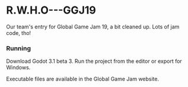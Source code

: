 # R.W.H.O---GGJ19
Our team's entry for Global Game Jam 19, a bit cleaned up. Lots of jam code, tho!

### Running

Download Godot 3.1 beta 3. Run the project from the editor or export for Windows.

Executable files are available in the Global Game Jam website.

